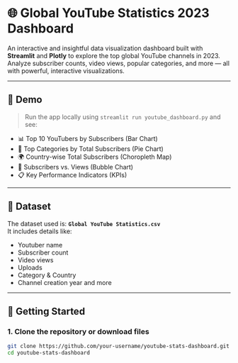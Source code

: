 # 🌐 Global YouTube Statistics 2023 Dashboard

An interactive and insightful data visualization dashboard built with **Streamlit** and **Plotly** to explore the top global YouTube channels in 2023. Analyze subscriber counts, video views, popular categories, and more — all with powerful, interactive visualizations.

---

## 📸 Demo

> Run the app locally using `streamlit run youtube_dashboard.py` and see:

- 📊 Top 10 YouTubers by Subscribers (Bar Chart)
- 🥧 Top Categories by Total Subscribers (Pie Chart)
- 🌍 Country-wise Total Subscribers (Choropleth Map)
- 🔵 Subscribers vs. Views (Bubble Chart)
- 📋 Key Performance Indicators (KPIs)

---

## 📁 Dataset

The dataset used is:
**`Global YouTube Statistics.csv`**  
It includes details like:
- Youtuber name
- Subscriber count
- Video views
- Uploads
- Category & Country
- Channel creation year and more

---

## 🚀 Getting Started

### 1. Clone the repository or download files
```bash
git clone https://github.com/your-username/youtube-stats-dashboard.git
cd youtube-stats-dashboard
